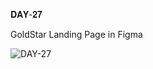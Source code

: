 𝐃𝐀𝐘-𝟐𝟕

GoldStar Landing Page in Figma

![DAY-27](https://user-images.githubusercontent.com/85480387/209936529-fa332400-89ce-4e6f-a824-2acb389e1b93.jpg)
